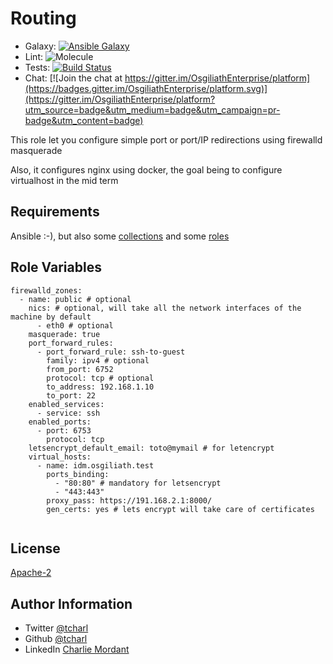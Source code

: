 Routing
=========

* Galaxy: [![Ansible Galaxy](https://img.shields.io/badge/galaxy-tcharl.ansible_routing-660198.svg?style=flat)](https://galaxy.ansible.com/tcharl/ansible_routing)
* Lint: ![Molecule](https://github.com/OsgiliathEnterprise/ansible-routing/workflows/Molecule/badge.svg)
* Tests: [![Build Status](https://travis-ci.com/OsgiliathEnterprise/ansible-routing.svg?branch=master)](https://travis-ci.com/OsgiliathEnterprise/ansible-routing)
* Chat: [![Join the chat at https://gitter.im/OsgiliathEnterprise/platform](https://badges.gitter.im/OsgiliathEnterprise/platform.svg)](https://gitter.im/OsgiliathEnterprise/platform?utm_source=badge&utm_medium=badge&utm_campaign=pr-badge&utm_content=badge)

This role let you configure simple port or port/IP redirections using firewalld masquerade

Also, it configures nginx using docker, the goal being to configure virtualhost in the mid term

Requirements
------------

Ansible :-), but also some [collections](./requirements-collections.yml) and some [roles](./requirements.yml)

Role Variables
--------------

```
firewalld_zones:
  - name: public # optional
    nics: # optional, will take all the network interfaces of the machine by default
      - eth0 # optional
    masquerade: true
    port_forward_rules:
      - port_forward_rule: ssh-to-guest
        family: ipv4 # optional
        from_port: 6752
        protocol: tcp # optional
        to_address: 192.168.1.10
        to_port: 22
    enabled_services:
      - service: ssh
    enabled_ports:
      - port: 6753
        protocol: tcp 
    letsencrypt_default_email: toto@mymail # for letencrypt
    virtual_hosts:
      - name: idm.osgiliath.test
        ports_binding:
          - "80:80" # mandatory for letsencrypt
          - "443:443"
        proxy_pass: https://191.168.2.1:8000/
        gen_certs: yes # lets encrypt will take care of certificates
        

```

License
-------

[Apache-2](https://www.apache.org/licenses/LICENSE-2.0)

Author Information
------------------

* Twitter [@tcharl](https://twitter.com/Tcharl)
* Github [@tcharl](https://github.com/Tcharl)
* LinkedIn [Charlie Mordant](https://www.linkedin.com/in/charlie-mordant-51796a97/)
